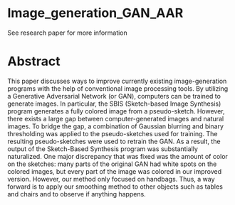 # Image_generation_GAN_AAR
See research paper <Research paper.pdf> for more information
# Abstract
This paper discusses ways to improve currently existing image-generation programs with the help of conventional image processing tools. By utilizing a Generative Adversarial Network (or GAN), computers can be trained to generate images. In particular, the SBIS (Sketch-based Image Synthesis) program generates a fully colored image from a pseudo-sketch. However, there exists a large gap between computer-generated images and natural images. To bridge the gap, a combination of Gaussian blurring and binary thresholding was applied to the pseudo-sketches used for training. The resulting pseudo-sketches were used to retrain the GAN. As a result, the output of the Sketch-Based Synthesis program was substantially naturalized. One major discrepancy that was fixed was the amount of color on the sketches: many parts of the original GAN had white spots on the colored images, but every part of the image was colored in our improved version. However, our method only focused on handbags. Thus, a way forward is to apply our smoothing method to other objects such as tables and chairs and to observe if anything happens.
